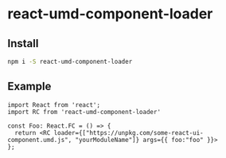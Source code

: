 # react-umd-component-loader

## Install

```bash
npm i -S react-umd-component-loader
```

## Example

```tsx
import React from 'react';
import RC from 'react-umd-component-loader'

const Foo: React.FC = () => {
  return <RC loader={["https://unpkg.com/some-react-ui-component.umd.js", "yourModuleName"]} args={{ foo:"foo" }}>
};
```

